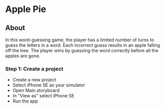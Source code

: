 # Apple Pie

## About
In this word-guessing game, the player has a limited number of turns to guess the letters in a word. Each incorrect guess results in an apple falling off the tree. The player wins by guessing the word correctly before all the apples are gone.

### Step 1: Create a project
- Create a new project
- Select iPhone SE as your simulator
- Open Main.storyboard
- In "View as" select iPhone SE
- Run the app

